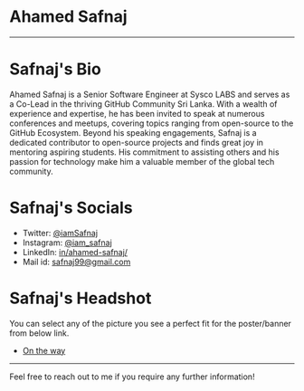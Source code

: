 # Ahamed Safnaj

- - -

# Safnaj's Bio

Ahamed Safnaj is a Senior Software Engineer at Sysco LABS and serves as a Co-Lead in the thriving GitHub Community Sri Lanka. With a wealth of experience and expertise, he has been invited to speak at numerous conferences and meetups, covering topics ranging from open-source to the GitHub Ecosystem. Beyond his speaking engagements, Safnaj is a dedicated contributor to open-source projects and finds great joy in mentoring aspiring students. His commitment to assisting others and his passion for technology make him a valuable member of the global tech community.

# Safnaj's Socials

- Twitter: <a href="https://twitter.com/iamSafnaj/">@iamSafnaj</a>
- Instagram: <a href="https://www.instagram.com/iam_safnaj/">@iam_safnaj</a>
- LinkedIn: <a href="https://www.linkedin.com/in/ahamed-safnaj/">in/ahamed-safnaj/</a>
- Mail id: <a href="mailto:safnaj99@gmail.com">safnaj99@gmail.com</a>

# Safnaj's Headshot

You can select any of the picture you see a perfect fit for the poster/banner from below link.
- <a href="#">On the way</a>

- - -

Feel free to reach out to me if you require any further information!
